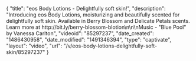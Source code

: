 {
    "title": "eos Body Lotions - Delightfully soft skin!",
    "description": "Introducing eos Body Lotions, moisturizing and beautifully scented for delightfully soft skin. Available in Berry Blossom and Delicate Petals scents. Learn more at http:\/\/bit.ly\/berry-blossom-blotion\n\n\nMusic - \"Blue Pool\" by Vanessa Carlton",
    "videoid": "85297237",
    "date_created": "1486430958",
    "date_modified": "1491346394",
    "type": "captivate",
    "layout": "video",
    "url": "\/v\/eos-body-lotions-delightfully-soft-skin\/85297237"
}